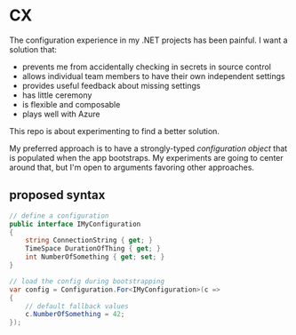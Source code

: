 # CX

The configuration experience in my .NET projects has been painful.
I want a solution that:

- prevents me from accidentally checking in secrets in source control
- allows individual team members to have their own independent settings
- provides useful feedback about missing settings
- has little ceremony
- is flexible and composable
- plays well with Azure

This repo is about experimenting to find a better solution.

My preferred approach is to have a strongly-typed _configuration object_ that is populated when the app bootstraps. My experiments are going to center around that, but I'm open to arguments favoring other approaches.

## proposed syntax
``` C#
// define a configuration
public interface IMyConfiguration
{
    string ConnectionString { get; }
    TimeSpace DurationOfThing { get; }
    int NumberOfSomething { get; set; }
}

// load the config during bootstrapping
var config = Configuration.For<IMyConfiguration>(c =>
{
    // default fallback values
    c.NumberOfSomething = 42;
});
```
